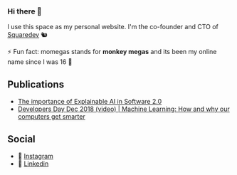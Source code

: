 ### Hi there 👋

I use this space as my personal website. I'm the co-founder and CTO of [Squaredev](https://www.squaredev.io/) 🐿️

⚡ Fun fact: momegas stands for **monkey megas** and its been my online name since I was 16 🐒

## Publications
- [The importance of Explainable AI in Software 2.0](https://medium.com/squaredev-publications/the-importance-of-explainable-ai-in-software-2-0-e5df4ff1de68)
- [Developers Day Dec 2018 (video) | Machine Learning: How and why our computers get smarter](https://www.youtube.com/watch?v=G92kGNdotus)

## Social
- 📸 [Instagram](https://www.instagram.com/megaklis.vasilakis/)
- 🤵 [Linkedin](https://www.linkedin.com/in/megaklis-vasilakis/)
